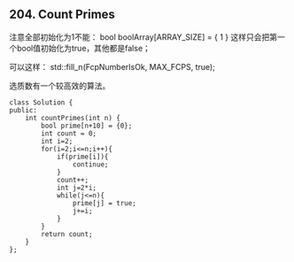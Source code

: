 ## 204. Count Primes
注意全部初始化为1不能： 
bool boolArray[ARRAY_SIZE] = { 1 } 
这样只会把第一个bool值初始化为true，其他都是false；

可以这样： 
std::fill_n(FcpNumberIsOk, MAX_FCPS, true);

选质数有一个较高效的算法。
```
class Solution {
public:
    int countPrimes(int n) {
        bool prime[n+10] = {0};
        int count = 0;
        int i=2;
        for(i=2;i<=n;i++){
            if(prime[i]){
                continue;    
            }
            count++;
            int j=2*i;
            while(j<=n){
                prime[j] = true;
                j+=i;
            }
        }
        return count;
    }
};
```